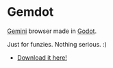 # Gemdot

[Gemini](https://geminiprotocol.net/) browser made in [Godot](https://godotengine.org/).

Just for funzies. Nothing serious. :)

 - [Download it here!](https://github.com/poeticAndroid/gemdot/releases/latest)

